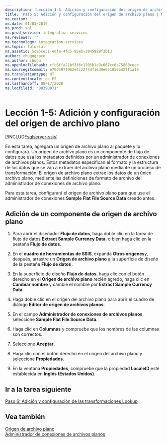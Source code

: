 ```yaml
---
description: 'Lección 1-5: Adición y configuración del origen de archivo plano'
title: 'Paso 5: Adición y configuración del origen de archivo plano | Microsoft Docs'
ms.custom: ''
ms.date: 01/03/2019
ms.prod: sql
ms.prod_service: integration-services
ms.reviewer: ''
ms.technology: integration-services
ms.topic: tutorial
ms.assetid: 5c95ce51-e0fe-4fc5-95eb-2945929f2b13
author: chugugrace
ms.author: chugu
ms.openlocfilehash: cfc6ffa21bf3f6c1205b1c9c667cc6e75868cece
ms.sourcegitcommit: e700497f962e4c2274df16d9e651059b42ff1a10
ms.translationtype: HT
ms.contentlocale: es-ES
ms.lasthandoff: 08/17/2020
ms.locfileid: "88390871"
---
```

# <a name="lesson-1-5-add-and-configure-the-flat-file-source"></a>Lección 1-5: Adición y configuración del origen de archivo plano

[!INCLUDE[sqlserver-ssis](../includes/applies-to-version/sqlserver-ssis.md)]


En esta tarea, agregará un origen de archivo plano al paquete y lo configurará. Un origen de archivo plano es un componente de flujo de datos que usa los metadatos definidos por un administrador de conexiones de archivos planos. Estos metadatos especifican el formato y la estructura de los datos que se van a extraer del archivo plano mediante un proceso de transformación. El origen de archivo plano extrae los datos de un único archivo plano, mediante las definiciones de formato de archivo del administrador de conexiones de archivo plano.  
  
Para esta tarea, configurará el origen de archivo plano para que use el administrador de conexiones **Sample Flat File Source Data** creado antes.  
  
## <a name="add-a-flat-file-source-component"></a>Adición de un componente de origen de archivo plano  
  
1.  Para abrir el diseñador **Flujo de datos**, haga doble clic en la tarea de flujo de datos **Extract Sample Currency Data**, o bien haga clic en la pestaña **Flujo de datos**.  
  
2.  En el **cuadro de herramientas de SSIS**, expanda **Otros orígenes**y, después, arrastre un **Origen de archivo plano** a la superficie de diseño de la pestaña **Flujo de datos** .  
  
3.  En la superficie de diseño **Flujo de datos**, haga clic con el botón derecho en el **Origen de archivo plano** recién agredo, haga clic en **Cambiar nombre** y cambie el nombre por **Extract Sample Currency Data**.  
  
4.  Haga doble clic en el origen del archivo plano para abrir el cuadro de diálogo **Editor de origen de archivos planos**.  
  
5.  En el campo **Administrador de conexiones de archivos planos**, seleccione **Sample Flat File Source Data**.  
  
6.  Haga clic en **Columnas** y compruebe que los nombres de las columnas son correctos.  
  
7.  Seleccione **Aceptar**.  
  
8.  Haga clic con el botón derecho en el origen del archivo plano y seleccione **Propiedades**.  
  
9. En la ventana **Propiedades**, compruebe que la propiedad **LocaleID** esté establecida en **Inglés (Estados Unidos)**.  
  
## <a name="go-to-next-task"></a>Ir a la tarea siguiente
[Paso 6: Adición y configuración de las transformaciones Lookup](../integration-services/lesson-1-6-adding-and-configuring-the-lookup-transformations.md)  
  
## <a name="see-also"></a>Vea también  
[Origen de archivo plano](../integration-services/data-flow/flat-file-source.md)  
[Administrador de conexiones de archivos planos](../integration-services/connection-manager/flat-file-connection-manager.md)  
  
  
  
